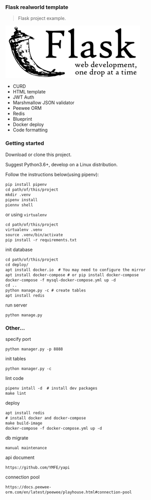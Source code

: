 ### Flask realworld template

> Flask project example.

![](https://raw.githubusercontent.com/Baloneo/flask-realworld-template/main/app/static/flask-logo.png)

* CURD
* HTML template
* JWT Auth
* Marshmallow JSON validator
* Peewee ORM
* Redis
* Blueprint
* Docker deploy
* Code formatting

### Getting started
Download or clone this project. 

Suggest Python3.6+, develop on a Linux distribution.

Follow the instructions below(using pipenv):
```shell
pip install pipenv
cd path/of/this/project
mkdir .venv
pipenv install
piennv shell
```
or using `virtualenv`
```shell
cd path/of/this/project
virtualenv .venv
source .venv/bin/activate
pip install -r requirements.txt
```

init database
```shell
cd path/of/this/project
cd deploy/
apt install docker.io  # You may need to configure the mirror
apt install docker-compose # or pip install docker-compose
docker-compose -f mysql-docker-compose.yml up -d
cd ..
python manage.py -c # create tables
apt install redis
```

run server
```shell
python manage.py
```

### Other...
specify port
```shell
python manager.py -p 8888  
```

init tables
```shell
python manager.py -c
```

lint code
```shell
pipenv intall -d  # install dev packages
make lint
```

deploy
```shell
apt install redis
# install docker and docker-compose
make build-image
docker-compose -f docker-compose.yml up -d
```

db migrate
```shell
manual maintenance
```

api document
```shell
https://github.com/YMFE/yapi
```

connection pool
```shell
https://docs.peewee-orm.com/en/latest/peewee/playhouse.html#connection-pool
```